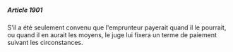 ##### Article 1901

S'il a été seulement convenu que l'emprunteur payerait quand il le pourrait, ou quand il en aurait les moyens, le juge lui fixera un terme de paiement suivant les circonstances.

